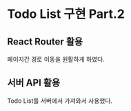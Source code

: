 # Todo List 구현 Part.2

## React Router 활용

페이지간 경로 이동을 원활하게 하였다.

## 서버 API 활용

Todo List를 서버에서 가져와서 사용했다.
